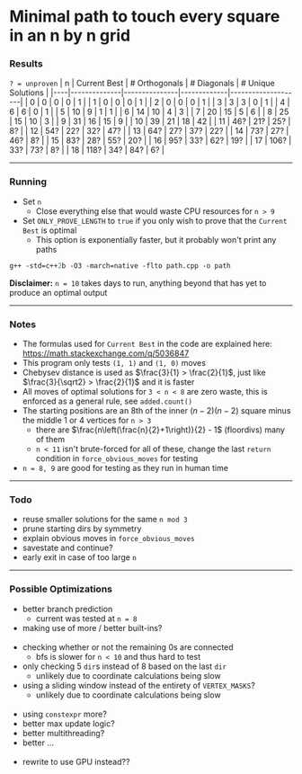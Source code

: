 # Minimal path to touch every square in an n by n grid

### Results
`? = unproven`
| n  | Current Best | # Orthogonals | # Diagonals | # Unique Solutions |
|----|--------------|---------------|-------------|--------------------|
| 0  | 0            | 0             | 0           | 1                  |
| 1  | 0            | 0             | 0           | 1                  |
| 2  | 0            | 0             | 0           | 1                  |
| 3  | 3            | 3             | 0           | 1                  |
| 4  | 6            | 6             | 0           | 1                  |
| 5  | 10           | 9             | 1           | 1                  |
| 6  | 14           | 10            | 4           | 3                  |
| 7  | 20           | 15            | 5           | 6                  |
| 8  | 25           | 15            | 10          | 3                  |
| 9  | 31           | 16            | 15          | 9                  |
| 10 | 39           | 21            | 18          | 42                 |
| 11 | 46?          | 21?           | 25?         | 8?                 |
| 12 | 54?          | 22?           | 32?         | 47?                |
| 13 | 64?          | 27?           | 37?         | 22?                |
| 14 | 73?          | 27?           | 46?         | 8?                 |
| 15 | 83?          | 28?           | 55?         | 20?                |
| 16 | 95?          | 33?           | 62?         | 19?                |
| 17 | 106?         | 33?           | 73?         | 8?                 |
| 18 | 118?         | 34?           | 84?         | 6?                 |

---

### Running
- Set `n`
  - Close everything else that would waste CPU resources for `n > 9`
- Set `ONLY_PROVE_LENGTH` to `true` if you only wish to prove that the `Current Best` is optimal
  - This option is exponentially faster, but it probably won't print any paths
```ps
g++ -std=c++2b -O3 -march=native -flto path.cpp -o path
```
**Disclaimer:** `n = 10` takes days to run, anything beyond that has yet to produce an optimal output

---

### Notes
- The formulas used for `Current Best` in the code are explained here: https://math.stackexchange.com/q/5036847
- This program only tests `(1, 1)` and `(1, 0)` moves
- Chebysev distance is used as $\frac{3}{1} > \frac{2}{1}$, just like $\frac{3}{\sqrt2} > \frac{2}{1}$ and it is faster
- All moves of optimal solutions for `3 < n < 8` are zero waste, this is enforced as a general rule, see `added.count()`
- The starting positions are an 8th of the inner $(n - 2)(n - 2)$ square minus the middle 1 or 4 vertices for `n > 3`
  - there are $\frac{n\left(\frac{n}{2}+1\right)}{2} - 1$ (floordivs) many of them
  - `n < 11` isn't brute-forced for all of these, change the last `return` condition in `force_obvious_moves` for testing
- `n = 8, 9` are good for testing as they run in human time

---

### Todo
- reuse smaller solutions for the same `n mod 3`
- prune starting dirs by symmetry
- explain obvious moves in `force_obvious_moves`
- savestate and continue?
- early exit in case of too large `n`

---

### Possible Optimizations
- better branch prediction
  - current was tested at `n = 8`
- making use of more / better built-ins?
  <br><br>
- checking whether or not the remaining 0s are connected
  - bfs is slower for `n < 10` and thus hard to test
- only checking 5 `dir`s instead of 8 based on the last `dir`
  - unlikely due to coordinate calculations being slow
- using a sliding window instead of the entirety of `VERTEX_MASKS`?
  - unlikely due to coordinate calculations being slow
  <br><br>
- using `constexpr` more?
- better max update logic?
- better multithreading?
- better ...
  <br><br>
- rewrite to use GPU instead??

